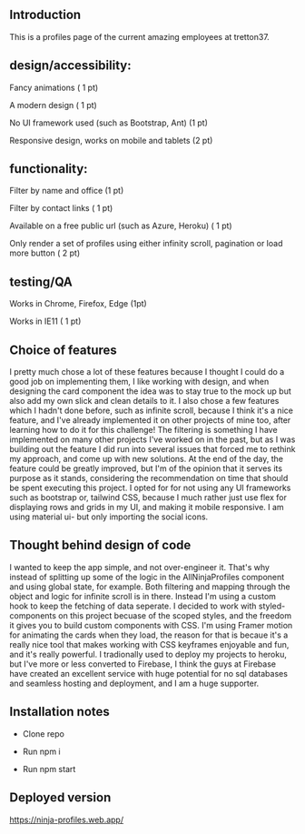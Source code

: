 ## Introduction

This is a profiles page of the current amazing employees at tretton37.

## design/accessibility:

Fancy animations ( 1 pt)

A modern design ( 1 pt)

No UI framework used (such as Bootstrap, Ant) (1 pt)

Responsive design, works on mobile and tablets (2 pt)

## functionality:

Filter by name and office (1 pt)

Filter by contact links ( 1 pt)

Available on a free public url (such as Azure, Heroku) ( 1 pt)

Only render a set of profiles using either infinity scroll, pagination or load more button ( 2 pt)

## testing/QA

Works in Chrome, Firefox, Edge (1pt)

Works in IE11 ( 1 pt)

## Choice of features

I pretty much chose a lot of these features because I thought I could do a good job
on implementing them, I like working with design, and when designing the card component
the idea was to stay true to the mock up but also add my own slick and clean details to it.
I also chose a few features which I hadn't done before, such as infinite scroll, because
I think it's a nice feature, and I've already implemented it on other projects of mine too,
after learning how to do it for this challenge! The filtering is something I have implemented on
many other projects I've worked on in the past, but as I was building out the feature I did
run into several issues that forced me to rethink my approach, and come up with new solutions.
At the end of the day, the feature could be greatly improved, but I'm of the opinion that it
serves its purpose as it stands, considering the recommendation on time that should be spent
executing this project. I opted for for not using any UI frameworks such as bootstrap or, tailwind CSS, because I much rather just use flex for displaying rows and grids in my UI, and making it mobile responsive. I am using material ui- but only importing the social icons.

## Thought behind design of code

I wanted to keep the app simple, and not over-engineer it. That's why instead of splitting up some of the logic in the AllNinjaProfiles component and using global state, for example. Both filtering
and mapping through the object and logic for infinite scroll is in there. Instead I'm using a custom hook to keep the fetching of data seperate. I decided to work with styled-components on this project becuase of the scoped styles, and the freedom it gives you to build custom components with CSS. I'm using Framer motion for animating the cards when they load, the reason for that is becaue it's a really nice tool that makes working with CSS keyframes enjoyable and fun, and it's really powerful. I tradionally used to deploy my projects to heroku, but I've more or less converted to Firebase, I think the guys at Firebase have created an excellent service with huge potential for no sql databases and seamless hosting and deployment, and I am a huge supporter.

## Installation notes

- Clone repo

- Run npm i

- Run npm start

## Deployed version

https://ninja-profiles.web.app/
